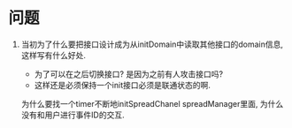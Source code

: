 # 问题

1. 当初为了什么要把接口设计成为从initDomain中读取其他接口的domain信息, 这样写有什么好处. 
    * 为了可以在之后切换接口? 是因为之前有人攻击接口吗?
    * 这样还是必须保持一个init接口必须是联通状态的啊.

    为什么要找一个timer不断地initSpreadChanel
    spreadManager里面, 为什么没有和用户进行事件ID的交互.